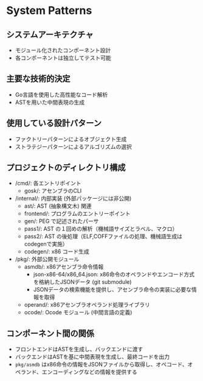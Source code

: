 # System Patterns

## システムアーキテクチャ
- モジュール化されたコンポーネント設計
- 各コンポーネントは独立してテスト可能

## 主要な技術的決定
- Go言語を使用した高性能なコード解析
- ASTを用いた中間表現の生成

## 使用している設計パターン
- ファクトリーパターンによるオブジェクト生成
- ストラテジーパターンによるアルゴリズムの選択

## プロジェクトのディレクトリ構成
- /cmd/: 各エントリポイント
  - gosk/: アセンブラのCLI
- /internal/: 内部実装 (外部パッケージには非公開)
  - ast/: AST (抽象構文木) 関連
  - frontend/: プログラムのエントリーポイント
  - gen/: PEG で記述されたパーサ
  - pass1/: AST の１回めの解析（機械語サイズとラベル、マクロ）
  - pass2/: AST の後処理（ELF,COFFファイルの処理、機械語生成はcodegenで実施）
  - codegen/: x86 コード生成
- /pkg/: 外部公開モジュール
  - asmdb/: x86アセンブラ命令情報
    - json-x86-64/x86_64.json: x86命令のオペランドやエンコード方式を格納したJSONデータ (git submodule)
    - JSONデータの検索機能を提供し、アセンブラ命令の実装に必要な情報を取得
  - operand/: x86アセンブラオペランド処理ライブラリ
  - ocode/: Ocode モジュール (中間言語の定義)

## コンポーネント間の関係
- フロントエンドはASTを生成し、バックエンドに渡す
- バックエンドはASTを基に中間表現を生成し、最終コードを出力
- `pkg/asmdb` はx86命令の情報をJSONファイルから取得し、オペコード、オペランド、エンコーディングなどの情報を提供する
